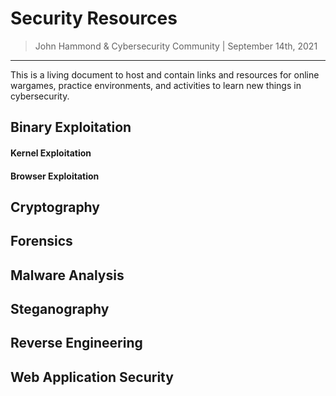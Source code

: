 # Security Resources

> John Hammond & Cybersecurity Community | September 14th, 2021

------------------------------------------------

This is a living document to host and contain links and resources for online wargames, practice environments, and activities to learn new things in cybersecurity.

## Binary Exploitation

#### Kernel Exploitation

#### Browser Exploitation

## Cryptography 

## Forensics 

## Malware Analysis

## Steganography

## Reverse Engineering

## Web Application Security

